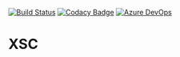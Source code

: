 [![Build Status](https://travis-ci.com/DOCGroup/XSC.svg?branch=master)](https://travis-ci.com/DOCGroup/XSC)
[![Codacy Badge](https://api.codacy.com/project/badge/Grade/9e0d085c87c244548220124dac704661)](https://www.codacy.com/app/DOCGroup/XSC?utm_source=github.com&amp;utm_medium=referral&amp;utm_content=DOCGroup/XSC&amp;utm_campaign=Badge_Grade)
[![Azure DevOps](https://dev.azure.com/docgroup/XSC/_apis/build/status/DOCGroup.XSC?branchName=master)](https://dev.azure.com/docgroup/XSC/_build/latest?definitionId=6&branchName=master)

# XSC #

